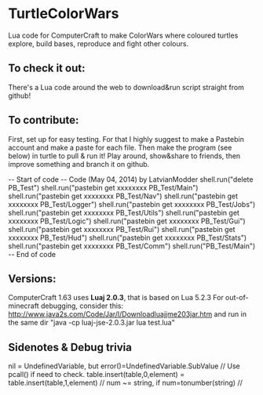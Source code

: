 TurtleColorWars
===============

Lua code for ComputerCraft to make ColorWars where coloured turtles explore, build bases, reproduce and fight other colours. 

To check it out:
----------------
There's a Lua code around the web to download&run script straight from github!

To contribute:
----------------
First, set up for easy testing. For that I highly suggest to make a Pastebin account and make a paste for each file. Then make the program (see below) in turtle to pull & run it! Play around, show&share to friends, then improve something and branch it on github.

-- Start of code
-- Code (May 04, 2014) by LatvianModder
shell.run("delete PB_Test")
shell.run("pastebin get xxxxxxxx PB_Test/Main")
shell.run("pastebin get xxxxxxxx PB_Test/Nav")
shell.run("pastebin get xxxxxxxx PB_Test/Logger")
shell.run("pastebin get xxxxxxxx PB_Test/Jobs")
shell.run("pastebin get xxxxxxxx PB_Test/Utils")
shell.run("pastebin get xxxxxxxx PB_Test/Logic")
shell.run("pastebin get xxxxxxxx PB_Test/Gui")
shell.run("pastebin get xxxxxxxx PB_Test/Rui")
shell.run("pastebin get xxxxxxxx PB_Test/Hud")
shell.run("pastebin get xxxxxxxx PB_Test/Stats")
shell.run("pastebin get xxxxxxxx PB_Test/Comm")
shell.run("PB_Test/Main")
-- End of code

Versions:
----------------
ComputerCraft 1.63 uses **Luaj 2.0.3**, that is based on Lua 5.2.3
For out-of-minecraft debugging, consider this:
http://www.java2s.com/Code/Jar/l/Downloadluajjme203jar.htm
and run in the same dir "java -cp luaj-jse-2.0.3.jar lua test.lua"

Sidenotes & Debug trivia
----------------
nil = UndefinedVariable, but error()=UndefinedVariable.SubValue // Use pcall() if need to check.
table.insert(table,0,element) = table.insert(table,1,element) //
num ~= string, if num=tonumber(string) //

